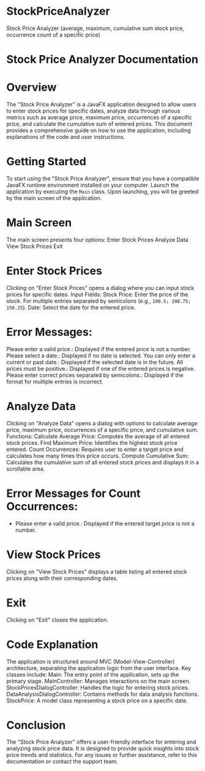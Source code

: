 # StockPriceAnalyzer
Stock Price Analyzer (average, maximum, cumulative sum stock price, occurrence count of a specific price)

# Stock Price Analyzer Documentation
# Overview
The "Stock Price Analyzer" is a JavaFX application designed to allow users to enter stock prices for specific dates, analyze data through various metrics such as average price, maximum price, occurrences of a specific price, and calculate the cumulative sum of entered prices. This document provides a comprehensive guide on how to use the application, including explanations of the code and user instructions.

# Getting Started
To start using the "Stock Price Analyzer", ensure that you have a compatible JavaFX runtime environment installed on your computer. Launch the application by executing the `Main` class. Upon launching, you will be greeted by the main screen of the application.

# Main Screen
The main screen presents four options:
Enter Stock Prices
Analyze Data
View Stock Prices
Exit

# Enter Stock Prices
Clicking on "Enter Stock Prices" opens a dialog where you can input stock prices for specific dates.
Input Fields:
Stock Price: Enter the price of the stock. For multiple entries separated by semicolons (e.g., `100.5; 200.75; 150.25`).
Date: Select the date for the entered price.

# Error Messages:
Please enter a valid price.: Displayed if the entered price is not a number.
Please select a date.: Displayed if no date is selected.
You can only enter a current or past date.: Displayed if the selected date is in the future.
All prices must be positive.: Displayed if one of the entered prices is negative.
Please enter correct prices separated by semicolons.: Displayed if the format for multiple entries is incorrect.

# Analyze Data
Clicking on "Analyze Data" opens a dialog with options to calculate average price, maximum price, occurrences of a specific price, and cumulative sum.
Functions:
Calculate Average Price: Computes the average of all entered stock prices.
Find Maximum Price: Identifies the highest stock price entered.
Count Occurrences: Requires user to enter a target price and calculates how many times this price occurs.
Compute Cumulative Sum: Calculates the cumulative sum of all entered stock prices and displays it in a scrollable area.
  
# Error Messages for Count Occurrences:
- Please enter a valid price.: Displayed if the entered target price is not a number.

# View Stock Prices
Clicking on "View Stock Prices" displays a table listing all entered stock prices along with their corresponding dates.

# Exit
Clicking on "Exit" closes the application.

# Code Explanation
The application is structured around MVC (Model-View-Controller) architecture, separating the application logic from the user interface. Key classes include:
Main: The entry point of the application, sets up the primary stage.
MainController: Manages interactions on the main screen.
StockPricesDialogController: Handles the logic for entering stock prices.
DataAnalysisDialogController: Contains methods for data analysis functions.
StockPrice: A model class representing a stock price on a specific date.

# Conclusion
The "Stock Price Analyzer" offers a user-friendly interface for entering and analyzing stock price data. It is designed to provide quick insights into stock price trends and statistics. For any issues or further assistance, refer to this documentation or contact the support team.
